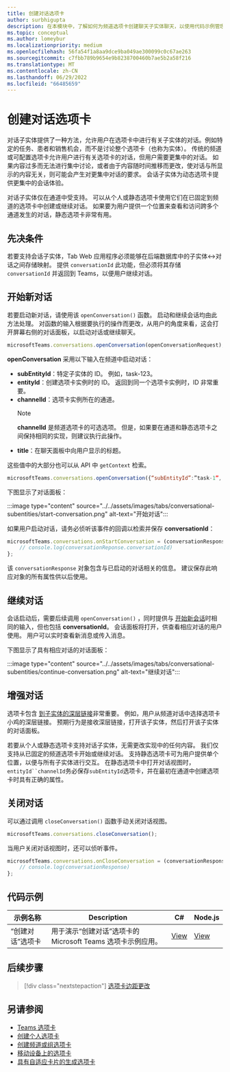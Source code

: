 ```yaml
---
title: 创建对话选项卡
author: surbhigupta
description: 在本模块中，了解如何为频道选项卡创建聊天子实体聊天，以使用代码示例管理对话
ms.topic: conceptual
ms.author: lomeybur
ms.localizationpriority: medium
ms.openlocfilehash: 56fa54f1a8aa9dce9ba049ae300099c0c67ae263
ms.sourcegitcommit: c7fbb789b9654e9b8238700460b7ae5b2a58f216
ms.translationtype: MT
ms.contentlocale: zh-CN
ms.lasthandoff: 06/29/2022
ms.locfileid: "66485659"
---
```

# <a name="create-conversational-tabs"></a>创建对话选项卡

对话子实体提供了一种方法，允许用户在选项卡中进行有关子实体的对话。例如特定的任务、患者和销售机会，而不是讨论整个选项卡（也称为实体）。 传统的频道或可配置选项卡允许用户进行有关选项卡的对话，但用户需要更集中的对话。 如果内容过多而无法进行集中讨论，或者由于内容随时间推移而更改，使对话与所显示的内容无关，则可能会产生对更集中对话的要求。 会话子实体为动态选项卡提供更集中的会话体验。

对话子实体仅在通道中受支持。 可以从个人或静态选项卡使用它们在已固定到频道的选项卡中创建或继续对话。 如果要为用户提供一个位置来查看和访问跨多个通道发生的对话，静态选项卡非常有用。

## <a name="prerequisites"></a>先决条件

若要支持会话子实体，Tab Web 应用程序必须能够在后端数据库中的子实体↔对话之间存储映射。 提供 `conversationId` 此功能，但必须将其存储 `conversationId` 并返回到 Teams，以便用户继续对话。

## <a name="start-a-new-conversation"></a>开始新对话

若要启动新对话，请使用该 `openConversation()` 函数。 启动和继续会话均由此方法处理。 对函数的输入根据要执行的操作而更改，从用户的角度来看，这会打开屏幕右侧的对话面板，以启动对话或继续聊天。

``` javascript
microsoftTeams.conversations.openConversation(openConversationRequest);
```

**openConversation** 采用以下输入在频道中启动对话：

* **subEntityId**：特定子实体的 ID。 例如，task-123。
* **entityId**：创建选项卡实例时的 ID。 返回到同一个选项卡实例时，ID 非常重要。
* **channelId**：选项卡实例所在的通道。
   > [!NOTE]
   > **channelId** 是频道选项卡的可选选项。 但是，如果要在通道和静态选项卡之间保持相同的实现，则建议执行此操作。
* **title**：在聊天面板中向用户显示的标题。

这些值中的大部分也可以从 API 中 `getContext` 检索。

```javascript
microsoftTeams.conversations.openConversation({“subEntityId”:”task-1”, “entityId”: “tabInstanceId-1”, “channelId”: ”19:baa6e71f65b948d189bf5c892baa8e5a@thread.skype”, “title”: "Task Title”});
```

下图显示了对话面板：

:::image type="content" source="../../assets/images/tabs/conversational-subentities/start-conversation.png" alt-text="开始对话":::

如果用户启动对话，请务必侦听该事件的回调以检索并保存 **conversationId**：

```javascript
microsoftTeams.conversations.onStartConversation = (conversationResponse) => {
    // console.log(conversationReponse.conversationId)
};
```

该 `conversationResponse` 对象包含与已启动的对话相关的信息。 建议保存此响应对象的所有属性供以后使用。

## <a name="continue-a-conversation"></a>继续对话

会话启动后，需要后续调用 `openConversation()` ，同时提供与 [开始新会话](#start-a-new-conversation)时相同的输入，但也包括 **conversationId**。 会话面板将打开，供查看相应对话的用户使用。 用户可以实时查看新消息或传入消息。

下图显示了具有相应对话的对话面板：

:::image type="content" source="../../assets/images/tabs/conversational-subentities/continue-conversation.png" alt-text="继续对话":::

## <a name="enhance-a-conversation"></a>增强对话

选项卡包含 [到子实体的深层链接](~/concepts/build-and-test/deep-links.md)非常重要。 例如，用户从频道对话中选择选项卡小鸡的深层链接。 预期行为是接收深层链接，打开该子实体，然后打开该子实体的对话面板。

若要从个人或静态选项卡支持对话子实体，无需更改实现中的任何内容。 我们仅支持从已固定的频道选项卡开始或继续对话。 支持静态选项卡可为用户提供单个位置，以便与所有子实体进行交互。 在静态选项卡中打开对话视图时，`entityId``channelId`务必保存`subEntityId`选项卡，并在最初在通道中创建选项卡时具有正确的属性。

## <a name="close-a-conversation"></a>关闭对话

可以通过调用 `closeConversation()` 函数手动关闭对话视图。

```javascript
microsoftTeams.conversations.closeConversation();
```

当用户关闭对话视图时，还可以侦听事件。

```javascript
microsoftTeams.conversations.onCloseConversation = (conversationResponse) => {
    // console.log(conversationResponse)
};
```

## <a name="code-sample"></a>代码示例

| 示例名称 | Description | C# |Node.js|
|-------------|-------------|------|----|
|“创建对话”选项卡| 用于演示“创建对话”选项卡的 Microsoft Teams 选项卡示例应用。 | [View](https://github.com/OfficeDev/Microsoft-Teams-Samples/tree/main/samples/tab-conversations/csharp) |  [View](https://github.com/OfficeDev/Microsoft-Teams-Samples/tree/main/samples/tab-conversations/nodejs) |

## <a name="next-step"></a>后续步骤

> [!div class="nextstepaction"]
> [选项卡边距更改](~/resources/removing-tab-margins.md)

## <a name="see-also"></a>另请参阅

* [Teams 选项卡](~/tabs/what-are-tabs.md)
* [创建个人选项卡](~/tabs/how-to/create-personal-tab.md)
* [创建频道或组选项卡](~/tabs/how-to/create-channel-group-tab.md)
* [移动设备上的选项卡](~/tabs/design/tabs-mobile.md)
* [具有自适应卡片的生成选项卡](~/tabs/how-to/build-adaptive-card-tabs.md)
